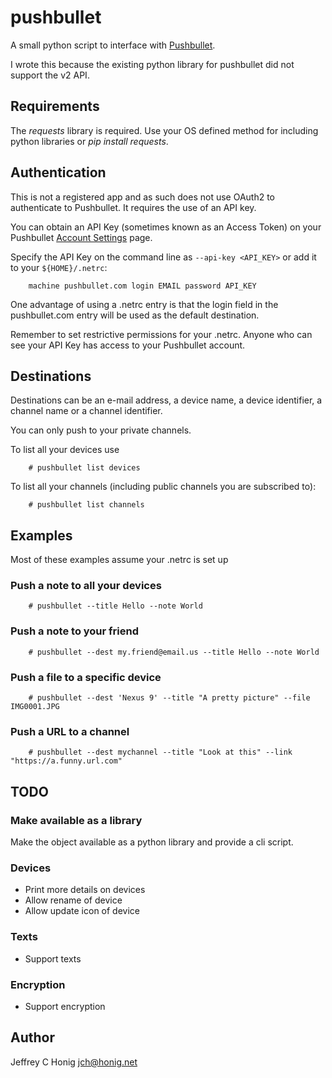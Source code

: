 # pushbullet

A small python script to interface with
[Pushbullet](http://www.pushbullet.com).

I wrote this because the existing python library for pushbullet did
not support the v2 API.

## Requirements

The _requests_ library is required.  Use your OS defined method for
including python libraries or *pip install requests*.

## Authentication

This is not a registered app and as such does not use OAuth2 to
authenticate to Pushbullet.  It requires the use of an API key.

You can obtain an API Key (sometimes known as an Access Token) on your
Pushbullet [Account Settings](https://www.pushbullet.com/#settings/account) page.

Specify the API Key on the command line as `--api-key <API_KEY>` or
add it to your `${HOME}/.netrc`:

```shell
    machine pushbullet.com login EMAIL password API_KEY
```

One advantage of using a .netrc entry is that the login field in the
pushbullet.com entry will be used as the default destination.

Remember to set restrictive permissions for your .netrc.  Anyone who
can see your API Key has access to your Pushbullet account.

## Destinations

Destinations can be an e-mail address, a device name, a device
identifier, a channel name or a channel identifier.

You can only push to your private channels.

To list all your devices use

```shell
    # pushbullet list devices
```

To list all your channels (including public channels you are
subscribed to):

```shell
    # pushbullet list channels
```

## Examples

Most of these examples assume your .netrc is set up

### Push a note to all your devices

```shell
    # pushbullet --title Hello --note World
```

### Push a note to your friend

```shell
    # pushbullet --dest my.friend@email.us --title Hello --note World
```

### Push a file to a specific device

```shell
    # pushbullet --dest 'Nexus 9' --title "A pretty picture" --file IMG0001.JPG
```

### Push a URL to a channel

```shell
    # pushbullet --dest mychannel --title "Look at this" --link "https://a.funny.url.com"
```

## TODO

### Make available as a library

Make the object available as a python library and provide a cli script.

### Devices

+ Print more details on devices
+ Allow rename of device
+ Allow update icon of device

### Texts

+ Support texts

### Encryption

+ Support encryption

## Author

Jeffrey C Honig <jch@honig.net>

